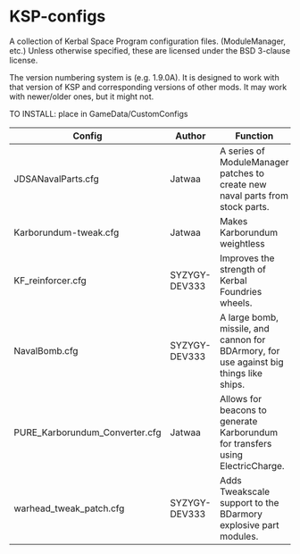 # KSP-configs
A collection of Kerbal Space Program configuration files. (ModuleManager, etc.)
Unless otherwise specified, these are licensed under the BSD 3-clause license.

The version numbering system is <kspversion><cfgversion> (e.g. 1.9.0A). It is designed to work with that version of KSP and corresponding versions of other mods. It may work with newer/older ones, but it might not.
  
TO INSTALL: place in GameData/CustomConfigs

Config | Author | Function | Requires | Version
--- | --- | --- | --- | ---
JDSANavalParts.cfg | Jatwaa | A series of ModuleManager patches to create new naval parts from stock parts. | ModuleManager, TweakScale, DaVinci Space Combat Kit, (DLCs recommended) | 1.9.1H
Karborundum-tweak.cfg | Jatwaa | Makes Karborundum weightless | ModuleManager, ESLD Beacons | 1.9.1B
KF_reinforcer.cfg | SYZYGY-DEV333 | Improves the strength of Kerbal Foundries wheels. | Kerbal Foundries, ModuleManager | 1.9.1B
NavalBomb.cfg | SYZYGY-DEV333 | A large bomb, missile, and cannon for BDArmory, for use against big things like ships. | BDArmory, ModuleManager, TweakScale, warhead_tweak_patch.cfg | 1.9.1D
PURE_Karborundum_Converter.cfg | Jatwaa | Allows for beacons to generate Karborundum for transfers using ElectricCharge. | ModuleManager, ESLD Beacons, Karborundum-tweak.cfg | 1.9.1D
warhead_tweak_patch.cfg | SYZYGY-DEV333 | Adds Tweakscale support to the BDarmory explosive part modules. | BDarmory, Tweakscale, ModuleManager | 1.9.1A

